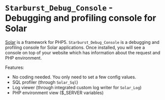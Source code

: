 `Starburst_Debug_Console` - Debugging and profiling console for Solar
=====================================================================

[Solar][] is a framework for PHP5. `Starburst_Debug_Console` is a debugging and
profiling console for Solar applications. Once installed, you will see a console
on top of your website which has information about the request and PHP environment.

Features:

* No coding needed. You only need to set a few config values.
* SQL profiler (through `Solar_Sql`)
* Log viewer (through integrated custom log writer for `Solar_Log`)
* PHP environment view ($_SERVER variables)

[Solar]: http://solarphp.com